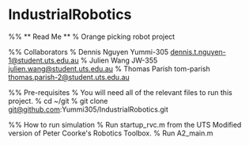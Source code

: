 # IndustrialRobotics
%% ** Read Me **
% Orange picking robot project

%% Collaborators
% Dennis Nguyen Yummi-305   dennis.t.nguyen-1@student.uts.edu.au
% Julien Wang   JW-355    julien.wang@student.uts.edu.au
% Thomas Parish tom-parish  thomas.parish-2@student.uts.edu.au

%% Pre-requisites
% You will need all of the relevant files to run this project.
% cd ~/git
% git clone git@github.com:Yummi305/IndustrialRobotics.git

%% How to run simulation
% Run startup_rvc.m from the UTS Modified version of Peter Coorke's Robotics Toolbox.
% Run A2_main.m
